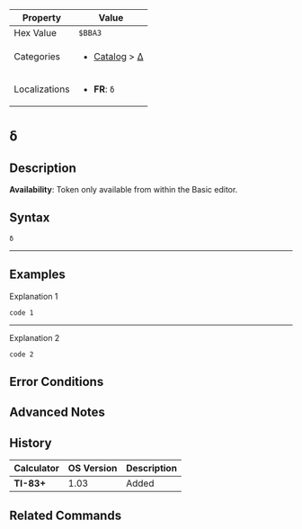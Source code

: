 | Property      | Value |
|---------------|-------|
| Hex Value     | `$BBA3`|
| Categories    | <ul><li>[Catalog](../categories/Catalog.md) > [Δ](../categories/Catalog.md#Δ)</li></ul> |
| Localizations | <ul><li><b>FR</b>: `δ`</li></ul> |

# `δ`

## Description



<b>Availability</b>: Token only available from within the Basic editor.

## Syntax
`δ`

<hr>

## Examples

Explanation 1
```ti-basic
code 1
```
---
Explanation 2
```ti-basic
code 2
```

## Error Conditions


## Advanced Notes


## History
| Calculator | OS Version | Description |
|------------|------------|-------------|
| <b>TI-83+</b> | 1.03 | Added

## Related Commands

    
